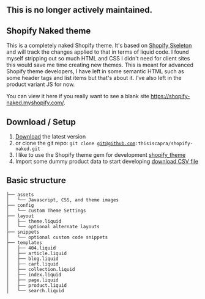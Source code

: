 ## This is no longer actively maintained.

Shopify Naked theme
---------------------------------------------

This is a completely naked Shopify theme. It's based on <a href="https://github.com/Shopify/skeleton-theme">Shopify Skeleton</a> and will track the changes applied to that in terms of liquid code. I found myself stripping out so much HTML and CSS I didn't need for client sites this would save me time creating new themes. This is meant for advanced Shopify theme developers, I have left in some semantic HTML such as some header tags and list items but that's about it. I've also left in the product variant JS for now.

You can view it here if you really want to see a blank site <a href="https://shopify-naked.myshopify.com/">https://shopify-naked.myshopify.com/</a>.

Download / Setup
---------------------
1. <a href="https://github.com/thisiscapra/shopify-naked/archive/master.zip">Download</a> the latest version
2. or clone the git repo: <code>git clone git@github.com:thisiscapra/shopify-naked.git</code>
3. I like to use the Shopify theme gem for development <a href="https://github.com/Shopify/shopify_theme">shopify_theme</a>
4. Import some dummy product data to start developing <a href="http://www.tetchi.ca/wp-content/uploads/2013/04/products1.csv">download CSV file</a>

Basic structure
---------------
```
├── assets
│   └── Javascript, CSS, and theme images
├── config
│   └── custom Theme Settings
├── layout
│   ├── theme.liquid
│   └── optional alternate layouts
├── snippets
│   └── optional custom code snippets
├── templates
│   ├── 404.liquid
│   ├── article.liquid
│   ├── blog.liquid
│   ├── cart.liquid
│   ├── collection.liquid
│   ├── index.liquid
│   ├── page.liquid
│   ├── product.liquid
│   └── search.liquid
```
